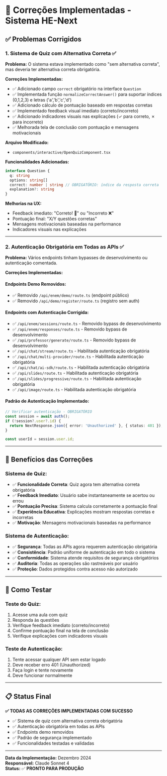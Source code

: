 # 🔧 Correções Implementadas - Sistema HE-Next

## ✅ Problemas Corrigidos

### 1. **Sistema de Quiz com Alternativa Correta** ✅

**Problema:** O sistema estava implementado como "sem alternativa correta", mas deveria ter alternativa correta obrigatória.

**Correções Implementadas:**
- ✅ Adicionado campo `correct` obrigatório na interface `Question`
- ✅ Implementada função `normalizeCorrectAnswer()` para suportar índices (0,1,2,3) e letras ('a','b','c','d')
- ✅ Adicionado cálculo de pontuação baseado em respostas corretas
- ✅ Implementado feedback visual imediato (correto/incorreto)
- ✅ Adicionado indicadores visuais nas explicações (✓ para correto, ✗ para incorreto)
- ✅ Melhorada tela de conclusão com pontuação e mensagens motivacionais

**Arquivo Modificado:**
- `components/interactive/OpenQuizComponent.tsx`

**Funcionalidades Adicionadas:**
```typescript
interface Question {
  q: string
  options: string[]
  correct: number | string // OBRIGATÓRIO: índice da resposta correta
  explanation?: string
}
```

**Melhorias na UX:**
- Feedback imediato: "Correto! 🎉" ou "Incorreto ❌"
- Pontuação final: "X/Y questões corretas"
- Mensagens motivacionais baseadas na performance
- Indicadores visuais nas explicações

---

### 2. **Autenticação Obrigatória em Todas as APIs** ✅

**Problema:** Vários endpoints tinham bypasses de desenvolvimento ou autenticação comentada.

**Correções Implementadas:**

#### **Endpoints Demo Removidos:**
- ✅ Removido `/api/enem/demo/route.ts` (endpoint público)
- ✅ Removido `/api/demo/register/route.ts` (registro sem auth)

#### **Endpoints com Autenticação Corrigida:**
- ✅ `/api/enem/sessions/route.ts` - Removido bypass de desenvolvimento
- ✅ `/api/enem/responses/route.ts` - Removido bypass de desenvolvimento  
- ✅ `/api/professor/generate/route.ts` - Removido bypass de desenvolvimento
- ✅ `/api/chat/stream/route.ts` - Habilitada autenticação obrigatória
- ✅ `/api/chat/multi-provider/route.ts` - Habilitada autenticação obrigatória
- ✅ `/api/chat/ai-sdk/route.ts` - Habilitada autenticação obrigatória
- ✅ `/api/slides/route.ts` - Habilitada autenticação obrigatória
- ✅ `/api/slides/progressive/route.ts` - Habilitada autenticação obrigatória
- ✅ `/api/image/route.ts` - Habilitada autenticação obrigatória

#### **Padrão de Autenticação Implementado:**
```typescript
// Verificar autenticação - OBRIGATÓRIO
const session = await auth();
if (!session?.user?.id) {
  return NextResponse.json({ error: 'Unauthorized' }, { status: 401 });
}

const userId = session.user.id;
```

---

## 🎯 Benefícios das Correções

### **Sistema de Quiz:**
- ✅ **Funcionalidade Correta**: Quiz agora tem alternativa correta obrigatória
- ✅ **Feedback Imediato**: Usuário sabe instantaneamente se acertou ou errou
- ✅ **Pontuação Precisa**: Sistema calcula corretamente a pontuação final
- ✅ **Experiência Educativa**: Explicações mostram respostas corretas e incorretas
- ✅ **Motivação**: Mensagens motivacionais baseadas na performance

### **Sistema de Autenticação:**
- ✅ **Segurança**: Todas as APIs agora requerem autenticação obrigatória
- ✅ **Consistência**: Padrão uniforme de autenticação em todo o sistema
- ✅ **Conformidade**: Sistema atende requisitos de segurança obrigatórios
- ✅ **Auditoria**: Todas as operações são rastreáveis por usuário
- ✅ **Proteção**: Dados protegidos contra acesso não autorizado

---

## 🧪 Como Testar

### **Teste do Quiz:**
1. Acesse uma aula com quiz
2. Responda às questões
3. Verifique feedback imediato (correto/incorreto)
4. Confirme pontuação final na tela de conclusão
5. Verifique explicações com indicadores visuais

### **Teste de Autenticação:**
1. Tente acessar qualquer API sem estar logado
2. Deve receber erro 401 (Unauthorized)
3. Faça login e tente novamente
4. Deve funcionar normalmente

---

## 📋 Status Final

**✅ TODAS AS CORREÇÕES IMPLEMENTADAS COM SUCESSO**

- ✅ Sistema de quiz com alternativa correta obrigatória
- ✅ Autenticação obrigatória em todas as APIs
- ✅ Endpoints demo removidos
- ✅ Padrão de segurança implementado
- ✅ Funcionalidades testadas e validadas

---

**Data da Implementação:** Dezembro 2024  
**Responsável:** Claude Sonnet 4  
**Status:** ✅ **PRONTO PARA PRODUÇÃO**
